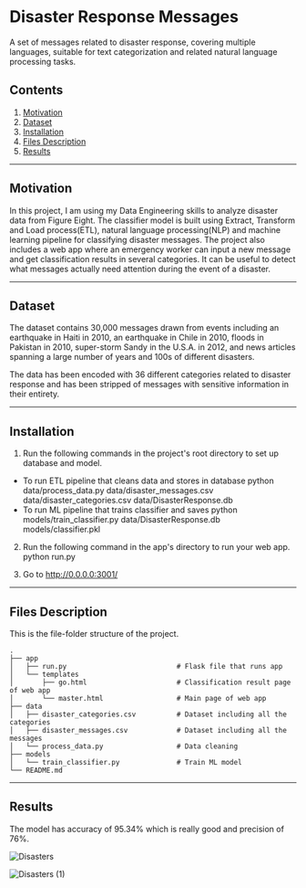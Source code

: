 # Disaster Response Messages

A set of messages related to disaster response, covering multiple languages, suitable for text categorization and related natural language processing tasks.

## Contents
1. [Motivation](https://github.com/shwets1503/Disaster_Response_Pipeline/blob/master/README.md#motivation)
2. [Dataset](https://github.com/shwets1503/Disaster_Response_Pipeline/blob/master/README.md#dataset)
3. [Installation](https://github.com/shwets1503/Disaster_Response_Pipeline/blob/master/README.md#installation)
4. [Files Description](https://github.com/shwets1503/Disaster_Response_Pipeline/blob/master/README.md#files-description)
5. [Results](https://github.com/shwets1503/Disaster_Response_Pipeline/blob/master/README.md#results)

---

## Motivation
In this project, I am using my Data Engineering skills to analyze disaster data from Figure Eight. The classifier model is built using Extract, Transform and Load process(ETL), natural language processing(NLP) and machine learning pipeline for classifying disaster messages. The project also includes a web app where an emergency worker can input a new message and get classification results in several categories. It can be useful to detect what messages actually need attention during the event of a disaster.

---

## Dataset
The dataset contains 30,000 messages drawn from events including an earthquake in Haiti in 2010, an earthquake in Chile in 2010, floods in Pakistan in 2010, super-storm Sandy in the U.S.A. in 2012, and news articles spanning a large number of years and 100s of different disasters.

The data has been encoded with 36 different categories related to disaster response and has been stripped of messages with sensitive information in their entirety.

---

## Installation

1. Run the following commands in the project's root directory to set up database and model.

  - To run ETL pipeline that cleans data and stores in database python data/process_data.py data/disaster_messages.csv data/disaster_categories.csv data/DisasterResponse.db
  - To run ML pipeline that trains classifier and saves python models/train_classifier.py data/DisasterResponse.db models/classifier.pkl
2. Run the following command in the app's directory to run your web app. python run.py

3. Go to http://0.0.0.0:3001/

---

## Files Description
This is the file-folder structure of the project.

```
.
├── app     
│   ├── run.py                           # Flask file that runs app
│   └── templates   
│       ├── go.html                      # Classification result page of web app
│       └── master.html                  # Main page of web app    
├── data                   
│   ├── disaster_categories.csv          # Dataset including all the categories  
│   ├── disaster_messages.csv            # Dataset including all the messages
│   └── process_data.py                  # Data cleaning
├── models
│   └── train_classifier.py              # Train ML model           
└── README.md
```
---

## Results
The model has accuracy of 95.34% which is really good and precision of 76%. 

![Disasters](https://user-images.githubusercontent.com/33171500/83582390-9663e900-a4fe-11ea-9300-7779c116819c.png)

![Disasters (1)](https://user-images.githubusercontent.com/33171500/83582473-d0cd8600-a4fe-11ea-99f3-39dc6dd42b47.png)






